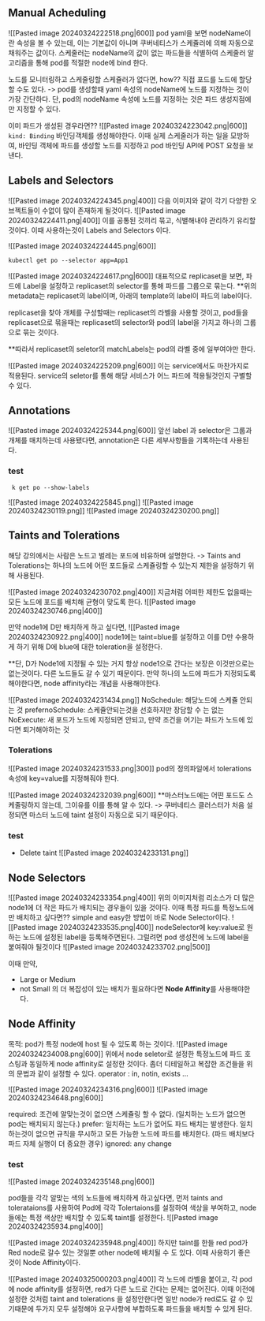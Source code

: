 
## Manual Acheduling
![[Pasted image 20240324222518.png|600]]
pod yaml을 보면 nodeName이란 속성을 볼 수 있는데,
이는 기본값이 아니며 쿠버네티스가 스케쥴러에 의해 자동으로 채워주는 값이다. 
스케줄러는 nodeName의 값이 없는 파드들을 식별하여 스케줄러 알고리즘을 통해 pod를 적절한 node에 bind 한다.

노드를 모니터링하고 스케줄링할 스케쥴러가 없다면, how??
직접 포드를 노드에 할당 할 수도 있다.
-> pod를 생성할때 yaml 속성의 nodeName에 노드를 지정하는 것이 가장 간단하다.
단, pod의 nodeName 속성에 노드를 지정하는 것은 파드 생성지점에만 지정할 수 있다. 

이미 파드가 생성된 경우라면??
![[Pasted image 20240324223042.png|600]]
`kind: Binding`
바인딩객체를 생성해야한다.
이때 실제 스케줄러가 하는 일을 모방하여, 바인딩 객체에 파드를 생성할 노드를 지정하고 pod 바인딩 API에 POST 요청을 보낸다.


## Labels and Selectors
![[Pasted image 20240324224345.png|400]]
다음 이미지와 같이 각기 다양한 오브젝트들이 수없이 많이 존재하게 될것이다.
![[Pasted image 20240324224411.png|400]]
이를 공통된 것끼리 묶고, 식별해내야 관리하기 유리할 것이다. 
이때 사용하는것이 Labels and Selectors 이다.

![[Pasted image 20240324224445.png|600]]

`kubectl get po --selector app=App1`


![[Pasted image 20240324224617.png|600]]
대표적으로 replicaset을 보면, 
파드에 Label을 설정하고 replicaset의 selector를 통해 파드를 그룹으로 묶는다.
**위의 metadata는 replicaset의 label이며, 아래의 template의 label이 파드의 label이다.

replicaset을 찾아 개체를 구성할때는 replicaset의 라벨을 사용할 것이고, 
pod들을 replicaset으로 묶을때는 replicaset의 selector와 pod의 label을 가지고 하나의 그룹으로 묶는 것이다.

**따라서 replicaset의 seletor의 matchLabels는 pod의 라벨 중에 일부여야만 한다.

![[Pasted image 20240324225209.png|600]]
이는 service에서도 마찬가지로 적용된다. service의 seletor를 통해 해당 서비스가 어느 파드에 적용될것인지 구별할 수 있다.

## Annotations
![[Pasted image 20240324225344.png|600]]
앞선 label 과 selector은 그룹과 개체를 매치하는데 사용됐다면, annotation은 다른 세부사항들을 기록하는데 사용된다.

### test

```
 k get po --show-labels
 ```
 ![[Pasted image 20240324225845.png]]
![[Pasted image 20240324230119.png]]
![[Pasted image 20240324230200.png]]


## Taints and Tolerations

해당 강의에서는 사람은 노드고 벌레는 포드에 비유하며 설명한다.
-> Taints and Tolerations는 하나의 노드에 어떤 포드들로 스케쥴링할 수 있는지 제한을 설정하기 위해 사용된다.

![[Pasted image 20240324230702.png|400]]
지금처럼 어떠한 제한도 없을때는 모든 노드에 포드를 배치해 균형이 맞도록 한다.
![[Pasted image 20240324230746.png|400]]

만약 node1에 D만 배치하게 하고 싶다면,
![[Pasted image 20240324230922.png|400]]
node1에는 taint=blue를 설정하고 이를 D만 수용하게 하기 위해 D에 blue에 대한 toleration을 설정한다.

**단, D가 Node1에 지정될 수 있는 거지 항상 node1으로 간다는 보장은 이것만으로는 없는것이다. 다른 노드들도 갈 수 있기 때문이다. 만약 하나의 노드에 파드가 지정되도록해야한다면, node affinity라는 개념을 사용해야한다.

![[Pasted image 20240324231434.png]]
NoSchedule: 해당노드에 스케쥴 안되는 것
prefernoSchedule: 스케쥴안되는것을 선호하지만 장담할 수 는 없는
NoExecute: 새 포드가 노드에 지정되면 안되고, 만약 조건을 어기는 파드가 노드에 있다면 퇴거해야하는 것
### Tolerations
![[Pasted image 20240324231533.png|300]]
pod의 정의파일에서 tolerations 속성에 key=value를 지정해줘야 한다.

![[Pasted image 20240324232039.png|600]]
**마스터노드에는 어떤 포드도 스케줄링하지 않는데, 그이유를 이를 통해 알 수 있다.
-> 쿠버네티스 클러스터가 처음 설정되면 마스터 노드에 taint 설정이 자동으로 되기 때문이다.

### test
- Delete taint
![[Pasted image 20240324233131.png]]

## Node Selectors
![[Pasted image 20240324233354.png|400]]
위의 이미지처럼 리소스가 더 많은 node1에 더 작은 파드가 배치되는 경우들이 있을 것이다. 
이때 특정 파드를 특정노드에만 배치하고 싶다면??
simple and easy한 방법이 바로 Node Selector이다.
![[Pasted image 20240324233535.png|400]]
nodeSelector에 key:value로 원하는 노드에 설정된 label을 등록해주면된다. 
그럴려면 pod 생성전에 노드에 label을 붙여줘야 될것이다 
![[Pasted image 20240324233702.png|500]]

이때 만약, 
- Large or Medium 
- not Small
의 더 복잡성이 있는 배치가 필요하다면 **Node Affinity**를 사용해야한다.

## Node Affinity
목적: pod가 특정 node에 host 될 수 있도록 하는 것이다.
![[Pasted image 20240324234008.png|600]]
위에서 node seletor로 설정한 특정노드에 파드 호스팅과 동일하게 node affinity로 설정한 것이다.
좀더 디테일하고 복잡한 조건들을 위의 문법과 같이 설정할 수 있다.
operator : in, notin, exists ...

![[Pasted image 20240324234316.png|600]]
![[Pasted image 20240324234648.png|600]]

required: 조건에 알맞는것이 없으면 스케쥴링 할 수 없다. (일치하는 노드가 없으면 pod는 배치되지 않는다.)
prefer: 일치하는 노드가 없어도 파드 배치는 발생한다. 일치하는것이 없으면 규칙을 무시하고 모든 가능한 노드에 파드를 배치한다. (파드 배치보다 파드 자체 실행이 더 중요한 경우)
ignored: any change

### test
![[Pasted image 20240324235148.png|600]]




pod들을 각각 알맞는 색의 노드들에 배치하게 하고싶다면,
먼저 taints and tolerataions를 사용하여 
Pod에 각각 Tolertaions를 설정하여 색상을 부여하고, node들에는 특정 색상만 배치할 수 있도록 taint를 설정한다.
![[Pasted image 20240324235934.png|400]]

![[Pasted image 20240324235948.png|400]]
하지만 taint를 한들 red pod가 Red node로 갈수 있는 것일뿐 other node에 배치될 수 도 있다. 
이때 사용하기 좋은 것이 Node Affinity이다.

![[Pasted image 20240325000203.png|400]]
각 노드에 라벨을 붙이고, 각 pod에 node affinity를 설정하면, red가 다른 노드로 간다는 문제는 없어진다.
이때 이전에 설정한 것처럼 taint and tolerations 을 설정안한다면 일반 node가 red로도 갈 수 있기때문에 두가지 모두 설정해야 요구사항에 부합하도록 파드들을 배치할 수 있게 된다.


